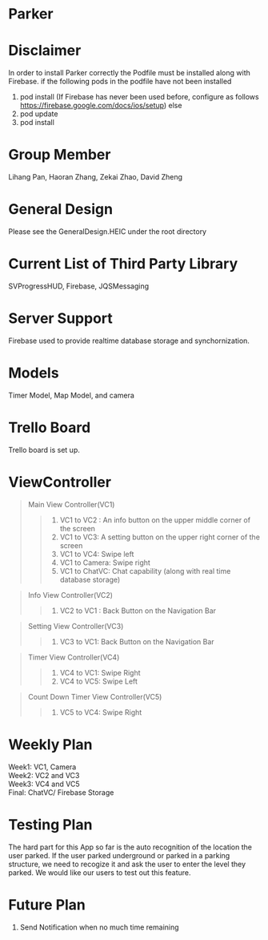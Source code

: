 # Parker
# Disclaimer 
In order to install Parker correctly the Podfile must be installed along with Firebase. 
if the following pods in the podfile have not been installed 
1. pod install (If Firebase has never been used before, configure as follows https://firebase.google.com/docs/ios/setup)
else 
1. pod update 
2. pod install 


# Group Member
Lihang Pan, Haoran Zhang, Zekai Zhao, David Zheng

# General Design
Please see the GeneralDesign.HEIC under the root directory

# Current List of Third Party Library
SVProgressHUD, Firebase, JQSMessaging  

# Server Support
Firebase used to provide realtime database storage and synchornization. 

# Models
Timer Model, Map Model, and camera

# Trello Board
Trello board is set up.

# ViewController 
> Main View Controller(VC1)
> > 1. VC1 to VC2 : An info button on the upper middle corner of the screen
> > 2. VC1 to VC3: A setting button on the upper right corner of the screen
> > 3. VC1 to VC4: Swipe left
> > 4. VC1 to Camera: Swipe right
> > 5. VC1 to ChatVC: Chat capability (along with real time database storage) 

> Info View Controller(VC2)
> > 1. VC2 to VC1 : Back Button on the Navigation Bar

> Setting View Controller(VC3)
> > 1. VC3 to VC1: Back Button on the Navigation Bar

>  Timer View Controller(VC4)
> > 1. VC4 to VC1: Swipe Right
> > 2. VC4 to VC5: Swipe Left

> Count Down Timer View Controller(VC5)
> > 1. VC5 to VC4: Swipe Right

# Weekly Plan
Week1: VC1, Camera  
Week2: VC2 and VC3  
Week3: VC4 and VC5  
Final: ChatVC/ Firebase Storage

# Testing Plan
 The hard part for this App so far is the auto recognition of the location the user parked. If the user parked underground or parked in a parking structure, we need to recogize it and ask the user to enter the level they parked. We would like our users to test out this feature.
 
# Future Plan
1. Send Notification when no much time remaining
